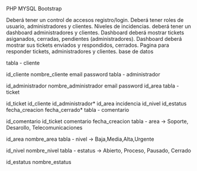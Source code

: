 PHP MYSQL Bootstrap

Deberá tener un control de accesos registro/login.
Deberá tener roles de usuario, administradores y clientes.
Niveles de incidencias.
deberá tener un dashboard administradores y clientes.
Dashboard deberá mostrar tickets asiganados, cerradas, pendientes (administradores).
Dashboard deberá mostrar sus tickets enviados y respondidos, cerrados.
Pagina para responder tickets, administradores y clientes.
base de datos

tabla - cliente

id_cliente
nombre_cliente
email
password
tabla - administrador

id_administrador
nombre_administrador
email
password
id_area
tabla - ticket

id_ticket
id_cliente
id_administrador*
id_area
incidencia
id_nivel
id_estatus
fecha_creacion
fecha_cerrado*
tabla - comentario

id_comentario
id_ticket
comentario
fecha_creacion
tabla - area -> Soporte, Desarollo, Telecomunicaciones

id_area
nombre_area
tabla - nivel -> Baja,Media,Alta,Urgente

id_nivel
nombre_nivel
tabla - estatus -> Abierto, Proceso, Pausado, Cerrado

id_estatus
nombre_estatus